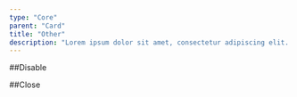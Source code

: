 ```yaml
---
type: "Core"
parent: "Card"
title: "Other"
description: "Lorem ipsum dolor sit amet, consectetur adipiscing elit. Nunc tempus laoreet leo sit amet iaculis."
---
```


##Disable

<demo>
  <demovanilla src="inline/core/card/disable">
  </demovanilla>
</demo>

##Close

<demo>
  <demovanilla src="inline/core/card/close">
  </demovanilla>
</demo>
